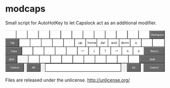 modcaps
===

Small script for AutoHotKey to let Capslock act as an additional modifier. 

![alt text](Layout.png "Layout")

Files are released under the unlicense. http://unlicense.org/
